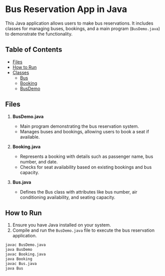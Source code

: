 # Bus Reservation App in Java

This Java application allows users to make bus reservations. It includes classes for managing buses, bookings, and a main program (`BusDemo.java`) to demonstrate the functionality.

## Table of Contents
- [Files](#files)
- [How to Run](#how-to-run)
- [Classes](#classes)
  - [Bus](#bus-class)
  - [Booking](#booking-class)
  - [BusDemo](#busdemo-class)

## Files

1. **BusDemo.java**
   - Main program demonstrating the bus reservation system.
   - Manages buses and bookings, allowing users to book a seat if available.

2. **Booking.java**
   - Represents a booking with details such as passenger name, bus number, and date.
   - Checks for seat availability based on existing bookings and bus capacity.

3. **Bus.java**
   - Defines the Bus class with attributes like bus number, air conditioning availability, and seating capacity.

## How to Run

1. Ensure you have Java installed on your system.
2. Compile and run the `BusDemo.java` file to execute the bus reservation application.

```bash
javac BusDemo.java
java BusDemo
javac Booking.java
java Booking
javac Bus.java
java Bus
